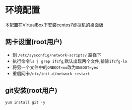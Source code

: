 # 环境配置
本配置在VirtualBox下安装centos7虚拟机的桌面版

## 网卡设置(root用户)

* 到 `/etc/sysconfig/network-scripts/` 路径下 
* 执行命令`ls | grep ifcfg`,默认出现两个文件,排除`ifcfg-lo`
* 将另一个文件中的`ONBOOT=no`改为`ONBOOT=yes`
* 重启网卡`/etc/init.d/network restart`

## git安装(root用户)

`yum install git -y`